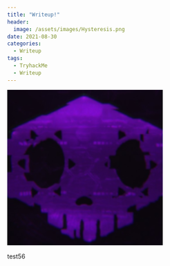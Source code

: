 ```yaml
---
title: "Writeup!" 
header:
  image: /assets/images/Hysteresis.png
date: 2021-08-30
categories:
  - Writeup
tags:
  - TryhackMe
  - Writeup
---
```

<img src="/assets/images/sombra.png">

test56